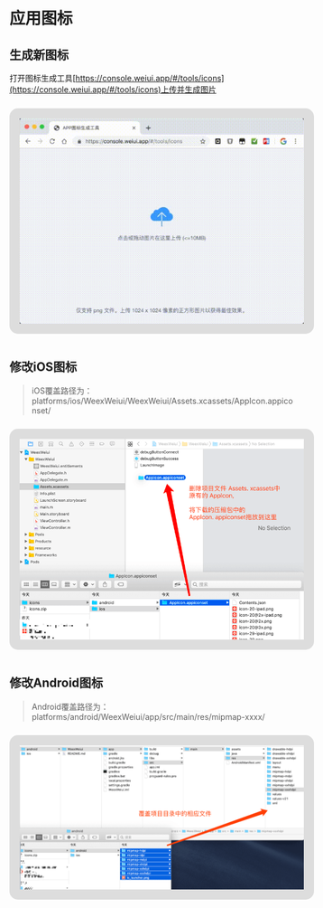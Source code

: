 # 应用图标

## 生成新图标

打开图标生成工具[https://console.weiui.app/#/tools/icons](https://console.weiui.app/#/tools/icons)上传并生成图片

<img style="border:18px solid #ddd;border-radius:15px;margin:10px auto;" src="./media/icons.gif"/>



## 修改iOS图标

> iOS覆盖路径为：platforms/ios/WeexWeiui/WeexWeiui/Assets.xcassets/AppIcon.appiconset/

<img style="border:18px solid #ddd;border-radius:15px;margin:10px auto;" src="./media/icons-ios.png"/>



## 修改Android图标

> Android覆盖路径为：platforms/android/WeexWeiui/app/src/main/res/mipmap-xxxx/

<img style="border:18px solid #ddd;border-radius:15px;margin:10px auto;" src="./media/icons-android.png"/>

